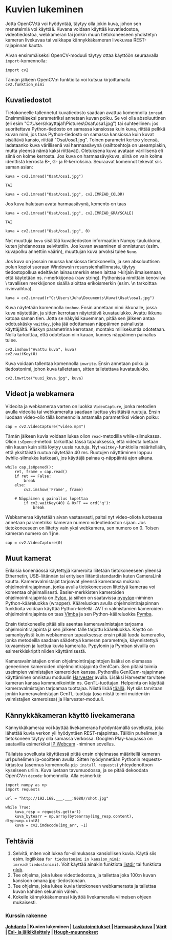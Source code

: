 # Kuvien lukeminen

Jotta OpenCV:tä voi hyödyntää, täytyy olla jokin kuva, johon sen menetelmiä voi käyttää. Kuvana voidaan käyttää kuvatiedostoa, videotiedostoa, webkameran tai jonkin muun tietokoneeseen yhdistetyn kameran livekuvaa tai vaikkapa kännykkäkameran livekuvaa REST-rajapinnan kautta.

Aivan ensimmäiseksi OpenCV-moduuli täytyy ottaa käyttöön seuraavalla `import`-komennolla:

    import cv2

Tämän jälkeen OpenCV:n funktioita voi kutsua kirjoittamalla `cv2.funktion_nimi`

## Kuvatiedostot

Tietokoneelle tallennetut kuvatiedosto saadaan avattua komennolla `imread`. Ensimmäiseksi parametriksi annetaan kuvan polku. Se voi olla absoluuttinen (eli esim "C:\Users\kayttaja1\Pictures\Osat\osa1.jpg") tai suhteellinen: jos suoritettava Python-tiedosto on samassa kansiossa kuin kuva, riittää pelkkä kuvan nimi, jos taas Python-tiedosto on samassa kansiossa kuin kuvat sisältävä kansio, riittää "Osat/osa1.jpg". Toinen parametri kertoo yleensä, ladataanko kuva värillisenä vai harmaasävynä (vaihtoehtoja on useampiakin, mutta yleensä nämä kaksi riittävät). Oletuksena kuva avataan värillisenä eli siinä on kolme kerrosta. Jos kuva on harmaasävykuva, siinä on vain kolme identtistä kerrosta B-, G- ja R-kerroksina. Seuraavat komennot tekevät siis saman asian:

    kuva = cv2.imread("Osat/osa1.jpg")

    TAI

    kuva = cv2.imread("Osat/osa1.jpg", cv2.IMREAD_COLOR)

Jos kuva halutaan avata harmaasävynä, komento on taas

    kuva = cv2.imread("Osat/osa1.jpg", cv2.IMREAD_GRAYSCALE)

    TAI

    kuva = cv2.imread("Osat/osa1.jpg", 0)

Nyt muuttuja `kuva` sisältää kuvatiedoston informaation Numpy-taulukkona, kuten johdannossa selvitettiin. Jos kuvan avaaminen ei onnistunut (esim. kuvapolku annettiin väärin), muuttujan kuva arvoksi tulee `None`.

Jos kuva on jossain muussa kansiossa tietokoneella, ja sen absoluuttisen polun kopioi suoraan Windowsin resurssienhallinnasta, täytyy tiedostopolkua edeltävän lainausmerkin eteen laittaa r-kirjain ilmaisemaan, että käytetään ns. r-merkkijonoa (raw string). Pythonissa nimittäin kenoviiva \ tavallisen merkkijonon sisällä aloittaa erikoismerkin (esim. \n tarkoittaa rivinvaihtoa).

    kuva = cv2.imread(r"C:\Users\Juha\Documents\Kuvat\Osat\osa1.jpg")

Kuva näytetään komennolla `imshow`. Ensin annetaan nimi ikkunalle, jossa kuva näytetään, ja sitten kerrotaan näytettävä kuvataulukko. Avattu ikkuna katoaa saman tien. Jotta se näkyisi kauemman, pitää sen jälkeen antaa odotuskäsky `waitKey`, joka jää odottamaan näppäimen painallusta käyttäjältä. Käskyn parametrina kerrotaan, montako millisekuntia odotetaan. Nolla tarkoittaa, että odotetaan niin kauan, kunnes näppäimen painallus tulee.   

    cv2.imshow("Avattu kuva", kuva)
    cv2.waitKey(0)

Kuva voidaan tallentaa komennolla `imwrite`. Ensin annetaan polku ja tiedostonimi, johon kuva talletetaan, sitten talletettava kuvataulukko.

    cv2.imwrite("uusi_kuva.jpg", kuva)

## Videot ja webkamera

Videoita ja webkameraa varten on luokka `VideoCapture`, jonka metodien avulla videolta tai webkameralta saadaan luettua yksittäisiä ruutuja. Ensin luodaan video-olio tällä komennolla antamalla parametriksi videon polku: 
    
    cap = cv2.VideoCapture("video.mp4") 

Tämän jälkeen kuvia voidaan lukea olion `read`-metodilla while-silmukassa. Olion `isOpened`-metodi tarkoittaa tässä tapauksessa, että videota luetaan niin kauan kuin siitä löytyy uusia ruutuja. Nyt `waitKey`-funktiolla määritellään, että yksittäistä ruutua näytetään 40 ms. Ruutujen näyttäminen loppuu (while-silmukka katkeaa), jos käyttäjä painaa q-näppäintä ajon aikana.

    while cap.isOpened():
        ret, frame = cap.read() 
        if ret == False:
            break
        else:  
            cv2.imshow('Frame', frame) 
            
        # Näppäimen q painallus lopettaa 
            if cv2.waitKey(40) & 0xFF == ord('q'): 
                break

Webkameraa käytetään aivan vastaavasti, paitsi nyt video-oliota luotaessa annetaan parametriksi kameran numero videotiedoston sijaan. Jos tietokoneeseen on liitetty vain yksi webkamera, sen numero on 0. Toisen kameran numero on 1 jne.

    cap = cv2.VideoCapture(0) 

## Muut kamerat

Erilaisia konenäössä käytettyjä kameroita liitetään tietokoneeseen yleensä Ethernetin, USB-liitännän tai erityisen liitäntästandardin kuten CameraLink kautta. Kameravalmistajat tarjoavat yleensä kameransa mukana ohjelmointirajapinnan, jonka avulla tietokoneeseen liitettyä kameraa voi komentaa ohjelmallisesti. Basler-merkkisten kameroiden ohjelmointirajapinta on [Pylon](https://www.baslerweb.com/en/software/pylon/), ja siihen on saatavissa [pypylon](https://pypi.org/project/pypylon/1.5.4/)-niminen Python-kääreluokka (wrapper). Kääreluokan avulla ohjelmointirajapinnan funktioita voidaan käyttää Python-kielellä. AVT:n valmistamien kameroiden ohjelmointirajapinta on taas [Vimba](https://www.alliedvision.com/en/products/software/) ja sen Python-kääreluokka [Pymba](https://pypi.org/project/pymba/). 

Ensin tietokoneelle pitää siis asentaa kameravalmistajan tarjoama ohjelmointirajapinta ja sen jälkeen tälle tarjottu kääreluokka. Käyttö on samantyylistä kuin webkameran tapauksessa: ensin pitää luoda kameraolio, jonka metodeilla saadaan säädettyä kameran parametreja, käynnistettyä kuvaamisen ja luettua kuvia kameralta. Pypylonin ja Pymban sivuilla on esimerkkiskriptit niiden käyttämisestä.

Kameravalmistajien omien ohjelmointirajapintojen lisäksi on olemassa geneerinen kameroiden ohjelmointirajapinta GenICam. Sen pitäisi toimia useimpien valmistajien kameroiden kanssa. Pythonilla GenICam-rajapinnan käyttäminen onnistuu moduulin [Harvester](https://github.com/genicam/harvesters) avulla. Lisäksi Harvester tarvitsee kameran kanssa kommunikointiin ns. GenTL-tuottajan. Helpointa on käyttää kameravalmistajan tarjoamaa tuottajaa. Niistä lisää [täällä](https://pypi.org/project/harvesters-util/#gentl-producers). Nyt siis tarvitaan jonkin kameravalmistajan GenTL-tuottaja (osa niistä toimii muidenkin valmistajien kameroissa) ja Harvester-moduuli.

## Kännykkäkameran käyttö livekamerana

Kännykkäkameraa voi käyttää livekamerana hyödyntämällä sovellusta, joka lähettää kuvia verkon yli hyödyntäen REST-rajapintaa. Tällöin puhelimen ja tietokoneen täytyy olla samassa verkossa. Googlen Play-kaupassa on saatavilla esimerkiksi [IP Webcam](https://play.google.com/store/apps/details?id=com.pas.webcam&hl=en) -niminen sovellus.

Tällaista sovellusta käyttäessä pitää ensin ohjelmassa määritellä kameran url puhelimen ip-osoitteen avulla. Sitten hyödynnetään Pythonin requests-kirjastoa (asennus komennolla `pip install requests`) yhteydenottoon kyseiseen urliin. Kuva luetaan tavumuodossa, ja se pitää dekoodata OpenCV:n `decode`-komennolla. Alla esimerkki:

    import numpy as np
    import requests

    url = "http://192.168.___.___:8080//shot.jpg"

    while True:
        kuva_resp = requests.get(url)
        kuva_bytearr = np.array(bytearray(img_resp.content), dtype=np.uint8)
        kuva = cv2.imdecode(img_arr, -1)

## Tehtäviä

1. Selvitä, miten voit lukea for-silmukassa kansiollisen kuvia. Käytä siis esim. logiikkaa `for tiedostonimi in kansion_nimi: imread(tiedostonimi)`. Voit käyttää ainakin funktiota [listdir](https://www.tutorialspoint.com/python/os_listdir.htm) tai funktiota [glob](https://docs.python.org/3/library/glob.html).
2. Tee ohjelma, joka lukee videotiedostoa, ja tallettaa joka 100:n kuvan kansioon omana jpg-tiedostonaan.
3. Tee ohjelma, joka lukee kuvia tietokoneen webkamerasta ja tallettaa kuvan kahden sekunnin välein.
4. Kokeile kännykkäkamerasi käyttöä livekameralla viimeisen ohjeen mukaisesti. 

### Kurssin rakenne
**[Johdanto](01-johdanto.md) | Kuvien lukeminen | [Laskutoimitukset](03-laskutoimitukset.md) | [Harmaasävykuva](04-harmaasavykuva.md) | [Värit](05-varit.md) | [Esi- ja jälkikäsittely](06-esi_ja_jalkikasittely.md) | [Hough-muunnokset](07-hough.md)**